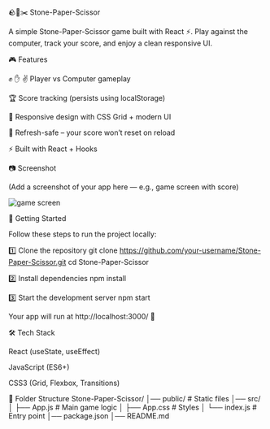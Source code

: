 🪨📄✂️ Stone-Paper-Scissor

A simple Stone-Paper-Scissor game built with React ⚡.
Play against the computer, track your score, and enjoy a clean responsive UI.

🎮 Features

✊ ✋ ✌️ Player vs Computer gameplay

🏆 Score tracking (persists using localStorage)

🎨 Responsive design with CSS Grid + modern UI

🔄 Refresh-safe – your score won’t reset on reload

⚡ Built with React + Hooks

📷 Screenshot

(Add a screenshot of your app here — e.g., game screen with score)

![![game screen](image.png) ](./screenshot.png)

🚀 Getting Started

Follow these steps to run the project locally:

1️⃣ Clone the repository
git clone https://github.com/your-username/Stone-Paper-Scissor.git
cd Stone-Paper-Scissor

2️⃣ Install dependencies
npm install

3️⃣ Start the development server
npm start


Your app will run at http://localhost:3000/
 🎉

🛠️ Tech Stack

React (useState, useEffect)

JavaScript (ES6+)

CSS3 (Grid, Flexbox, Transitions)

📂 Folder Structure
Stone-Paper-Scissor/
│── public/          # Static files
│── src/
│   ├── App.js       # Main game logic
│   ├── App.css      # Styles
│   └── index.js     # Entry point
│── package.json
│── README.md

